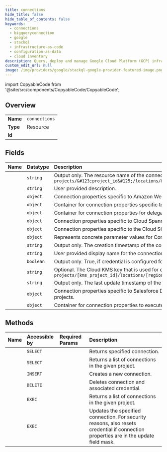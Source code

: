 ```yaml
---
title: connections
hide_title: false
hide_table_of_contents: false
keywords:
  - connections
  - bigqueryconnection
  - google    
  - stackql
  - infrastructure-as-code
  - configuration-as-data
  - cloud inventory
description: Query, deploy and manage Google Cloud Platform (GCP) infrastructure and resources using SQL
custom_edit_url: null
image: /img/providers/google/stackql-google-provider-featured-image.png
---
```


import CopyableCode from '@site/src/components/CopyableCode/CopyableCode';




## Overview
<table><tbody>
<tr><td><b>Name</b></td><td><code>connections</code></td></tr>
<tr><td><b>Type</b></td><td>Resource</td></tr>
<tr><td><b>Id</b></td><td><CopyableCode code="bigqueryconnection.connections" /></td></tr>
</tbody></table>

## Fields
| Name | Datatype | Description |
|:-----|:---------|:------------|
| <CopyableCode code="name" /> | `string` | Output only. The resource name of the connection in the form of: `projects/&#123;project_id&#125;/locations/&#123;location_id&#125;/connections/&#123;connection_id&#125;` |
| <CopyableCode code="description" /> | `string` | User provided description. |
| <CopyableCode code="aws" /> | `object` | Connection properties specific to Amazon Web Services (AWS). |
| <CopyableCode code="azure" /> | `object` | Container for connection properties specific to Azure. |
| <CopyableCode code="cloudResource" /> | `object` | Container for connection properties for delegation of access to GCP resources. |
| <CopyableCode code="cloudSpanner" /> | `object` | Connection properties specific to Cloud Spanner. |
| <CopyableCode code="cloudSql" /> | `object` | Connection properties specific to the Cloud SQL. |
| <CopyableCode code="configuration" /> | `object` | Represents concrete parameter values for Connector Configuration. |
| <CopyableCode code="creationTime" /> | `string` | Output only. The creation timestamp of the connection. |
| <CopyableCode code="friendlyName" /> | `string` | User provided display name for the connection. |
| <CopyableCode code="hasCredential" /> | `boolean` | Output only. True, if credential is configured for this connection. |
| <CopyableCode code="kmsKeyName" /> | `string` | Optional. The Cloud KMS key that is used for encryption. Example: `projects/[kms_project_id]/locations/[region]/keyRings/[key_region]/cryptoKeys/[key]` |
| <CopyableCode code="lastModifiedTime" /> | `string` | Output only. The last update timestamp of the connection. |
| <CopyableCode code="salesforceDataCloud" /> | `object` | Connection properties specific to Salesforce DataCloud. This is intended for use only by Salesforce partner projects. |
| <CopyableCode code="spark" /> | `object` | Container for connection properties to execute stored procedures for Apache Spark. |
## Methods
| Name | Accessible by | Required Params | Description |
|:-----|:--------------|:----------------|:------------|
| <CopyableCode code="get" /> | `SELECT` | <CopyableCode code="connectionsId, locationsId, projectsId" /> | Returns specified connection. |
| <CopyableCode code="list" /> | `SELECT` | <CopyableCode code="locationsId, projectsId" /> | Returns a list of connections in the given project. |
| <CopyableCode code="create" /> | `INSERT` | <CopyableCode code="locationsId, projectsId" /> | Creates a new connection. |
| <CopyableCode code="delete" /> | `DELETE` | <CopyableCode code="connectionsId, locationsId, projectsId" /> | Deletes connection and associated credential. |
| <CopyableCode code="_list" /> | `EXEC` | <CopyableCode code="locationsId, projectsId" /> | Returns a list of connections in the given project. |
| <CopyableCode code="patch" /> | `EXEC` | <CopyableCode code="connectionsId, locationsId, projectsId" /> | Updates the specified connection. For security reasons, also resets credential if connection properties are in the update field mask. |

